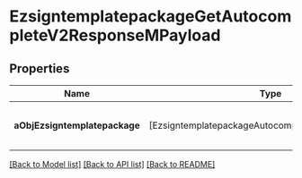 # EzsigntemplatepackageGetAutocompleteV2ResponseMPayload

## Properties
Name | Type | Description | Notes
------------ | ------------- | ------------- | -------------
**aObjEzsigntemplatepackage** | [EzsigntemplatepackageAutocompleteElementResponse] | An array of Ezsigntemplatepackage autocomplete element response. | 

[[Back to Model list]](../README.md#documentation-for-models) [[Back to API list]](../README.md#documentation-for-api-endpoints) [[Back to README]](../README.md)


